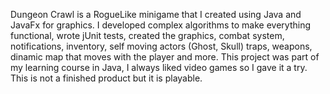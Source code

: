 Dungeon Crawl is a RogueLike minigame that I created using Java and JavaFx for graphics.
I developed complex algorithms to make everything functional, wrote jUnit tests, created the graphics, combat system, notifications, inventory, self moving actors (Ghost, Skull) traps, weapons, dinamic map that moves with the player and more.
This project was part of my learning course in Java, I always liked video games so I gave it a try.
This is not a finished product but it is playable.

